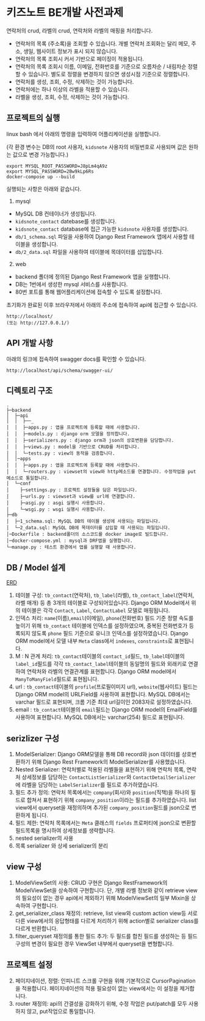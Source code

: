 # 키즈노트 BE개발 사전과제
연락처의 crud, 라벨의 crud, 연락처와 라벨의 매핑을 처리합니다.
- 연락처의 목록 (주소록)을 조회할 수 있습니다. 개별 연락처 조회화는 달리 메모, 주소, 생일, 웹사이트 정보가 표시 되지 않습니다.
- 연락처의 목록 조회시 커서 기반으로 페이징이 적용됩니다.
- 연락처의 목록 조회시 이름, 이메일, 전화번호를 기준으로 오름차순 / 내림차순 정렬할 수 있습니다. 별도로 정렬을 변경하지 않으면 생성시점 기준으로 정렬합니다.
- 연락처를 생성, 조회, 수정, 삭제하는 것이 가능합니다. 
- 연락처에는 하나 이상의 라벨을 적용할 수 있습니다.
- 라벨을 생성, 조회, 수정, 삭제하는 것이 가능합니다.

  

## 프로젝트의 실행
linux bash 에서 아래의 명령을 입력하여 어플리케이션을 실행합니다.  

(각 환경 변수는 DB의 root 사용자, `kidsnote` 사용자의 비밀번호로 사용되며 값은 원하는 값으로 변경 가능합니다.)

```
export MYSQL_ROOT_PASSWORD=J8pLm4qA9z
export MYSQL_PASSWORD=2Bw9kLp6Rs
docker-compose up --build
```

실행되는 사항은 아래와 같습니다.  

1. mysql
* MySQL DB 컨테이너가 생성됩니다.
* `kidsnote_contact` datebase를 생성합니다.
* `kidsnote_contact` database에 접근 가능한 `kidsnote` 사용자를 생성합니다. 
* `db/1_schema.sql` 파일을 사용하여 Django Rest Framework 앱에서 사용할 테이블을 생성합니다.
* `db/2_data.sql` 파일을 사용하여 테이블에 목데이터를 삽입합니다.

2. web
* backend 폴더에 정의된 Django Rest Framework 앱을 실행합니다.
* DB는 1번에서 생성한 mysql 서비스를 사용합니다.
* 80번 포트를 통해 웹어플리케이션에 접속할 수 있도록 설정합니다.

초기화가 완료된 이후 브라우저에서 아래의 주소에 접속하여 api에 접근할 수 있습니다.
```
http://localhost/
(또는 http://127.0.0.1/)
```

## API 개발 사항
아래의 링크에 접속하여 swagger docs를 확인할 수 있습니다.  
```
http://localhost/api/schema/swagger-ui/
```

## 디렉토리 구조
```
.
├─backend
│  ├─api
│  │  ├──_
│  │  ├─apps.py : 앱을 프로젝트에 등록할 때에 사용합니다.
│  │  ├─models.py : django orm 모델을 정의합니다.
│  │  ├─serializers.py : django orm과 json의 상호변환을 담당합니다.
│  │  ├─views.py : model을 기반으로 CRUD를 처리합니다.
│  │  └─tests.py : view의 동작을 검증합니다.
│  │─apps
│  │  ├─apps.py : 앱을 프로젝트에 등록할 때에 사용합니다.
│  │  └─routers.py : viewset의 view와 http메소드를 연결합니다. 수정작업을 put메소드로 통일합니다.
│  └─conf
│    ├─settings.py : 프로젝트 설정들을 담은 파일입니다. 
│    ├─urls.py : viewset과 view를 url에 연결합니다.
│    ├─asgi.py : asgi 실행시 사용합니다.
│    └─wsgi.py : wsgi 실행시 사용합니다.
├─db
│  ├─1_schema.sql: MySQL DB의 테이블 생성에 사용되는 파일입니다.
│  └─2_data.sql: MySQL DB에 목데이터를 삽입할 때 사용되는 파일입니다.
│─Dockerfile : backend폴더의 소스코드를 docker image로 빌드합니다.
│─docker-compose.yml : mysql과 DRF앱을 실행합니다.
└─manage.py : 테스트 환경에서 앱를 실행할 때 사용합니다.
```
## DB / Model 설계
[ERD](https://drive.google.com/file/d/1o18rH3gINEhkL-HfPFFoYVyzAuwC8Qwe/view?usp=sharing)


1) 테이블 구성: `tb_contact`(연락처), `tb_label`(라벨), `tb_contact_label`(연락처, 라벨 매개) 등 총 3개의 테이블로 구성되어있습니다. Django ORM Model에서 위의 테이블은 각각 `Contact`, `Label`, `ContactLabel` 모델로 매핑됩니다.
3) 인덱스 처리: `name`(이름),`email`(이메일), `phone`(전화번호) 필드 기준 정렬 속도를 높이기 위해 `tb_contact` 테이블에 인덱스를 설정하였으며, 중복된 전화번호가 등록되지 않도록 `phone` 필드 기준으로 유니크 인덱스를 설정하였습니다. Django ORM model에서 모델 내부 `Meta` class에서 `indexes`, `constraints`로 표현됩니다.
3) M : N 관계 처리: `tb_contact`테이블의 `contact_id`필드, `tb_label`테이블의 `label_id`필드를 각각 `tb_contact_label`테이블의 동일명의 필드와 외래키로 연결하여 연락처와 라벨의 연결관계를 표현합니다. Django ORM model에서 `ManyToManyField`필드로 표현됩니다.
4) url : `tb_contact`테이블의 `profile`(프로필이미지 url), `website`(웹사이트) 필드는 Django ORM model의 URLField를 사용하여 표현합니다. MySQL DB에서는 varchar 필드로 표현되며, 크롬 기준 최대 url길이인 2083자로 설정하였습니다.
5) email : `tb_contact`테이블의 `email`필드는 Django ORM model의 EmailField를 사용하여 표현합니다. MySQL DB에서는 varchar(254) 필드로 표현됩니다.

## serizlizer 구성
1) ModelSerializer: Django ORM모델을 통해 DB record와 json 데이터를 상호변환하기 위해 Django Rest Framework의 ModelSerializer를 사용했습니다.
2) Nested Serializer: 연락처별로 적용된 라벨들을 표현하기 위해 연락처 목록, 연락처 상세정보를 담당하는 `ContactListSerializer`와 `ContactDetailSerializer`에 라벨을 담당하는 `LabelSerializer`를 필드로 추가하였습니다.
2) 필드 추가 정의: 연락처 목록에서는 `company`(회사)와 `position`(직책)을 하나의 필드로 합쳐서 표현하기 위해 `company_position`이라는 필드를 추가하였습니다. list view에서 queryset을 재정의하며 추가된 `company_position`필드를 json으로 변환하게 됩니다.
2) 필드 제한: 연락처 목록에서는 `Meta` 클래스의 `fields` 프로퍼티에 json으로 변환할 필드목록을 명시하여 상세정보를 생략합니다.
3) nested serializer의 사용
4) 목록 serializer 와 상세 serializer의 분리

## view 구성
1) ModelViewSet의 사용: CRUD 구현은 Django RestFramework의 ModelViewSet을 상속하여 구현합니다. 단, 개별 라벨 정보와 같이 retrieve view의 필요성이 없는 경우 api에서 제외하기 위해 ModelViewSet의 일부 Mixin을 상속하여 구현합니다.
3) get_serializer_class 재정의: retrieve, list view와 custom action view등 서로 다른 view에서의 응답형태를 다르게 처리하기 위해 action별로 serializer class를 다르게 반환합니다.
4) filter_queryset 재정의를 통한 필드 추가: 두 필드를 합친 필드를 생성하는 등 필드 구성의 변경이 필요한 경우 ViewSet 내부에서 queryset을 변형합니다.


## 프로젝트 설정
2) 페이지네이션, 정렬: 인피니트 스크롤 구현을 위해 기본적으로 CursorPagination을 적용합니다. 페이지네이션의 적용 필요성이 없는 view에서는 이 설정을 제거합니다. 
4) router 재정의: api의 간결성을 강화하기 위해, 수정 작업은 put/patch를 모두 사용하지 않고, put작업으로 통일합니다.
